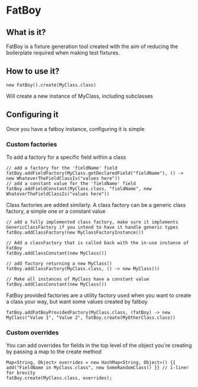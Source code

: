 # FatBoy


## What is it?

FatBoy is a fixture generation tool created with the aim of reducing the boilerplate required when making test fixtures.

## How to use it?

```
new FatBoy().create(MyClass.class)
```

Will create a new instance of MyClass, including subclasses

## Configuring it

Once you have a fatboy instance, configuring it is simple

### Custom factories

To add a factory for a specific field within a class

    // add a factory for the 'fieldName' field
    fatBoy.addFieldFactory(MyClass.getDeclaredField("fieldName"), () -> new WhateverTheFieldClassIs("values here"))
    // add a constant value for the 'fieldName' field
    fatBoy.addFieldConstant(MyClass.class, "fieldName", new WhateverTheFieldClassIs("values here"))

Class factories are added similarly. A class factory can be a generic class factory, a simple one or a constant value

    // add a fully implemented class factory, make sure it implements GenericClassFactory if you intend to have it handle generic types
    fatBoy.addClassFactory(new MyClassFactoryInstance())

    // Add a classFactory that is called back with the in-use instance of FatBoy
    fatBoy.addClassConstant(new MyClass())

    // add factory returning a new MyClass()
    fatBoy.addClassFactory(MyClass.class, () -> new MyClass())

    // Make all instances of MyClass have a constant value
    fatBoy.addClassConstant(new MyClass())


FatBoy provided factories are a utility factory used when you want to create a class your way, but want some values created by fatboy

    fatBoy.addFatBoyProvidedFactory(MyClass.class, (fatBoy) -> new MyClass("Value 1", "Value 2", fatBoy.create(MyOtherClass.class))

### Custom overrides

You can add overrides for fields in the top level of the object you're creating by passing a map to the create method

    Map<String, Object> overrides = new HashMap<String, Object>() {{ add("FieldName in MyClass.class", new SomeRandomClass() }} // 1-liner for brevity
    fatBoy.create(MyClass.class, overrides);